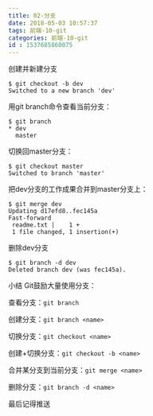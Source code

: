 ```yaml
---
title: 02-分支
date: 2018-05-03 10:57:37
tags: 前端-10-git
categories: 前端-10-git
id : 1537685860075
---
```

创建并新建分支
```
$ git checkout -b dev
Switched to a new branch 'dev'
```
用git branch命令查看当前分支：

```
$ git branch
* dev
  master
```
切换回master分支：

```
$ git checkout master
Switched to branch 'master'
```
把dev分支的工作成果合并到master分支上：

```
$ git merge dev
Updating d17efd8..fec145a
Fast-forward
 readme.txt |    1 +
 1 file changed, 1 insertion(+)
```
删除dev分支

```
$ git branch -d dev
Deleted branch dev (was fec145a).
```
小结
Git鼓励大量使用分支：

查看分支：`git branch`

创建分支：`git branch <name>`

切换分支：`git checkout <name>`

创建+切换分支：`git checkout -b <name>`

合并某分支到当前分支：`git merge <name>`

删除分支：`git branch -d <name>`

最后记得推送
